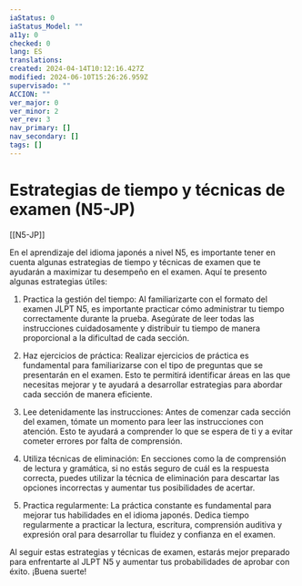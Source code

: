 ```yaml
---
iaStatus: 0
iaStatus_Model: ""
a11y: 0
checked: 0
lang: ES
translations: 
created: 2024-04-14T10:12:16.427Z
modified: 2024-06-10T15:26:26.959Z
supervisado: ""
ACCION: ""
ver_major: 0
ver_minor: 2
ver_rev: 3
nav_primary: []
nav_secondary: []
tags: []
---
```

# Estrategias de tiempo y técnicas de examen (N5-JP)

[[N5-JP]]

En el aprendizaje del idioma japonés a nivel N5, es importante tener en cuenta algunas estrategias de tiempo y técnicas de examen que te ayudarán a maximizar tu desempeño en el examen. Aquí te presento algunas estrategias útiles:

1. Practica la gestión del tiempo: Al familiarizarte con el formato del examen JLPT N5, es importante practicar cómo administrar tu tiempo correctamente durante la prueba. Asegúrate de leer todas las instrucciones cuidadosamente y distribuir tu tiempo de manera proporcional a la dificultad de cada sección.

2. Haz ejercicios de práctica: Realizar ejercicios de práctica es fundamental para familiarizarse con el tipo de preguntas que se presentarán en el examen. Esto te permitirá identificar áreas en las que necesitas mejorar y te ayudará a desarrollar estrategias para abordar cada sección de manera eficiente.

3. Lee detenidamente las instrucciones: Antes de comenzar cada sección del examen, tómate un momento para leer las instrucciones con atención. Esto te ayudará a comprender lo que se espera de ti y a evitar cometer errores por falta de comprensión.

4. Utiliza técnicas de eliminación: En secciones como la de comprensión de lectura y gramática, si no estás seguro de cuál es la respuesta correcta, puedes utilizar la técnica de eliminación para descartar las opciones incorrectas y aumentar tus posibilidades de acertar.

5. Practica regularmente: La práctica constante es fundamental para mejorar tus habilidades en el idioma japonés. Dedica tiempo regularmente a practicar la lectura, escritura, comprensión auditiva y expresión oral para desarrollar tu fluidez y confianza en el examen.

Al seguir estas estrategias y técnicas de examen, estarás mejor preparado para enfrentarte al JLPT N5 y aumentar tus probabilidades de aprobar con éxito. ¡Buena suerte!
